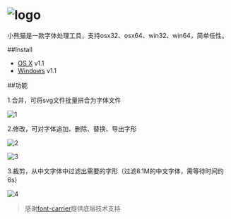 ![logo](https://cloud.githubusercontent.com/assets/1193966/15237922/3edf64c2-1905-11e6-9503-b5cd0765313f.png)
=============================================

小熊猫是一款字体处理工具，支持osx32、osx64、win32、win64，简单任性。

##Install

* <a href="http://pan.baidu.com/s/1qYciPXE">OS X</a> v1.1
* <a href="http://pan.baidu.com/s/1miCiOVe">Windows</a> v1.1

##功能

1.合并，可将svg文件批量拼合为字体文件

![1](https://cloud.githubusercontent.com/assets/1193966/15237919/3edb25c4-1905-11e6-9a9a-be8851951840.png)


2.修改，可对字体追加、删除、替换、导出字形

![2](https://cloud.githubusercontent.com/assets/1193966/15237920/3edb94a0-1905-11e6-992e-84fa3a7b91c4.gif)

![3](https://cloud.githubusercontent.com/assets/1193966/15237923/3edf94ec-1905-11e6-91ac-e600ee16a771.gif)


3.裁剪，从中文字体中过滤出需要的字形（过滤8.1M的中文字体，需等待时间约6s）

![4](https://cloud.githubusercontent.com/assets/1193966/15237921/3edf1ff8-1905-11e6-9734-b6b060e3a9ae.png)

> 感谢<a href="https://github.com/purplebamboo/font-carrier">font-carrier</a>提供底层技术支持